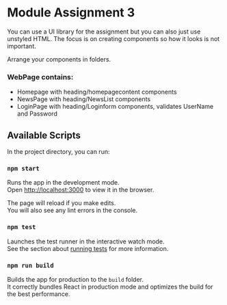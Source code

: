 # Module Assignment 3

You can use a UI library for the assignment but you can also just use unstyled HTML. The focus is on creating components so how it looks is not important.

Arrange your components in folders.

### WebPage contains:

-   Homepage with heading/homepagecontent components
-   NewsPage with heading/NewsList components
-   LoginPage with heading/Loginform components, validates UserName and Password

## Available Scripts

In the project directory, you can run:

### `npm start`

Runs the app in the development mode.\
Open [http://localhost:3000](http://localhost:3000) to view it in the browser.

The page will reload if you make edits.\
You will also see any lint errors in the console.

### `npm test`

Launches the test runner in the interactive watch mode.\
See the section about [running tests](https://facebook.github.io/create-react-app/docs/running-tests) for more information.

### `npm run build`

Builds the app for production to the `build` folder.\
It correctly bundles React in production mode and optimizes the build for the best performance.
